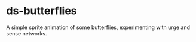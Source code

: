ds-butterflies
==============

A simple sprite animation of some butterflies, experimenting with urge and sense networks.